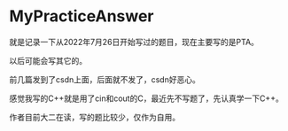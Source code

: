 # MyPracticeAnswer

就是记录一下从2022年7月26日开始写过的题目，现在主要写的是PTA。

以后可能会写其它的。

前几篇发到了csdn上面，后面就不发了，csdn好恶心。

感觉我写的C++就是用了cin和cout的C，最近先不写题了，先认真学一下C++。

作者目前大二在读，写的题比较少，仅作为自用。
